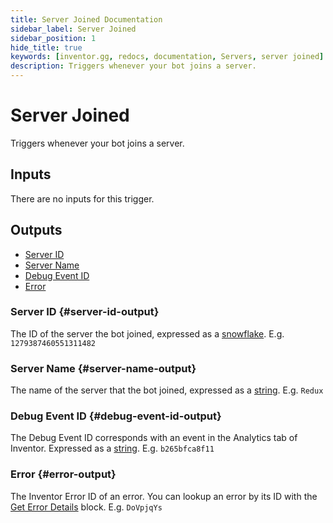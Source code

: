 ```yaml
---
title: Server Joined Documentation
sidebar_label: Server Joined
sidebar_position: 1
hide_title: true
keywords: [inventor.gg, redocs, documentation, Servers, server joined]
description: Triggers whenever your bot joins a server.
---
```

# Server Joined
Triggers whenever your bot joins a server.

## Inputs
There are no inputs for this trigger.


## Outputs

- [Server ID](#server-id-output)
- [Server Name](#server-name-output)
- [Debug Event ID](#debug-event-id-output)
- [Error](#error-output)

### Server ID {#server-id-output}
The ID of the server the bot joined, expressed as a [snowflake](/inventor-reference/types/string/snowflake). E.g. `1279387460551311482`
### Server Name {#server-name-output}
The name of the server that the bot joined, expressed as a [string](/inventor-reference/types/string). E.g. `Redux`

### Debug Event ID {#debug-event-id-output}
The Debug Event ID corresponds with an event in the Analytics tab of Inventor. Expressed as a [string](/inventor-reference/types/string). E.g. `b265bfca8f11`

### Error {#error-output}
The Inventor Error ID of an error. You can lookup an error by its ID with the [Get Error Details](/inventor-reference/blocks/utilities/get-error-details) block. E.g. `DoVpjqYs`